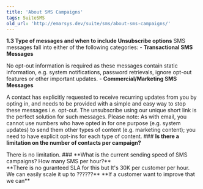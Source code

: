 ```yaml
---
title: 'About SMS Campaigns'
tags: SuiteSMS
old_url: 'http://emarsys.dev/suite/sms/about-sms-campaigns/'
---
```


**1.3 Type of messages and when to include Unsubscribe options** SMS messages fall into either of the following categories: - **Transactional SMS Messages**
 
 No opt-out information is required as these messages contain static information, e.g. system notifications, password retrievals, ignore opt-out features or other important updates. - **Commercial/Marketing SMS Messages**
 
 A contact has explicitly requested to receive recurring updates from you by opting in, and needs to be provided with a simple and easy way to stop these messages i.e. opt-out. The unsubscribe using our unique short link is the perfect solution for such messages. Please note: As with email, you cannot use numbers who have opted in for one purpose (e.g. system updates) to send them other types of content (e.g. marketing content); you need to have explicit opt-ins for each type of content. ### **Is there a limitation on the number of contacts per campaign?**

<div class="panel"><div class="panelContent"> There is no limitation. ### **What is the current sending speed of SMS campaigns? How many SMS per hour?**

<div class="panel"><div class="panelContent"> **There is no guranteed SLA for this but It's 30K per customer per hour. We can easily scale it up to ??????** **If a customer want to improve that we can** </div> </div> </div></div>